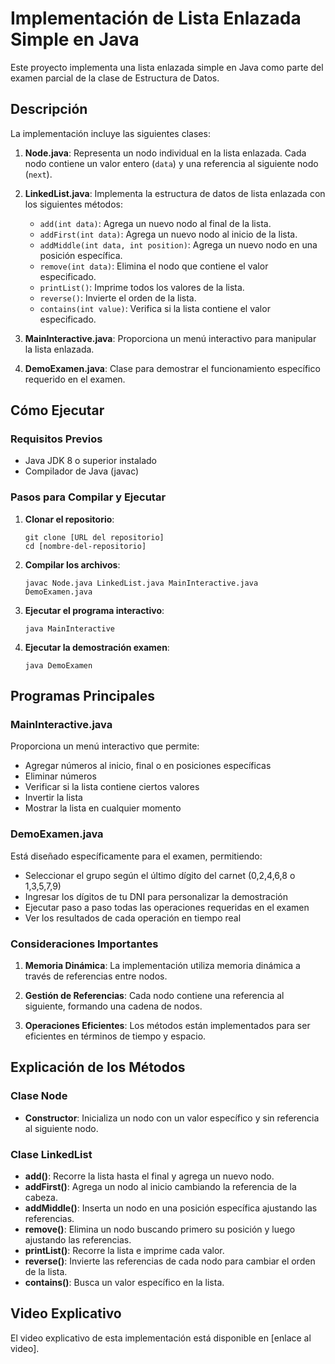 # Implementación de Lista Enlazada Simple en Java

Este proyecto implementa una lista enlazada simple en Java como parte del examen parcial de la clase de Estructura de Datos.

## Descripción

La implementación incluye las siguientes clases:

1. **Node.java**: Representa un nodo individual en la lista enlazada. Cada nodo contiene un valor entero (`data`) y una referencia al siguiente nodo (`next`).

2. **LinkedList.java**: Implementa la estructura de datos de lista enlazada con los siguientes métodos:
   - `add(int data)`: Agrega un nuevo nodo al final de la lista.
   - `addFirst(int data)`: Agrega un nuevo nodo al inicio de la lista.
   - `addMiddle(int data, int position)`: Agrega un nuevo nodo en una posición específica.
   - `remove(int data)`: Elimina el nodo que contiene el valor especificado.
   - `printList()`: Imprime todos los valores de la lista.
   - `reverse()`: Invierte el orden de la lista.
   - `contains(int value)`: Verifica si la lista contiene el valor especificado.

3. **MainInteractive.java**: Proporciona un menú interactivo para manipular la lista enlazada.

4. **DemoExamen.java**: Clase para demostrar el funcionamiento específico requerido en el examen.

## Cómo Ejecutar

### Requisitos Previos
- Java JDK 8 o superior instalado
- Compilador de Java (javac)

### Pasos para Compilar y Ejecutar

1. **Clonar el repositorio**:
   ```
   git clone [URL del repositorio]
   cd [nombre-del-repositorio]
   ```

2. **Compilar los archivos**:
   ```
   javac Node.java LinkedList.java MainInteractive.java DemoExamen.java
   ```

3. **Ejecutar el programa interactivo**:
   ```
   java MainInteractive
   ```

4. **Ejecutar la demostración examen**:
   ```
   java DemoExamen
   ```

## Programas Principales

### MainInteractive.java
Proporciona un menú interactivo que permite:
- Agregar números al inicio, final o en posiciones específicas
- Eliminar números
- Verificar si la lista contiene ciertos valores
- Invertir la lista
- Mostrar la lista en cualquier momento

### DemoExamen.java
Está diseñado específicamente para el examen, permitiendo:
- Seleccionar el grupo según el último dígito del carnet (0,2,4,6,8 o 1,3,5,7,9)
- Ingresar los dígitos de tu DNI para personalizar la demostración
- Ejecutar paso a paso todas las operaciones requeridas en el examen
- Ver los resultados de cada operación en tiempo real


### Consideraciones Importantes

1. **Memoria Dinámica**: La implementación utiliza memoria dinámica a través de referencias entre nodos.
   
2. **Gestión de Referencias**: Cada nodo contiene una referencia al siguiente, formando una cadena de nodos.
   
3. **Operaciones Eficientes**: Los métodos están implementados para ser eficientes en términos de tiempo y espacio.

## Explicación de los Métodos

### Clase Node
- **Constructor**: Inicializa un nodo con un valor específico y sin referencia al siguiente nodo.

### Clase LinkedList
- **add()**: Recorre la lista hasta el final y agrega un nuevo nodo.
- **addFirst()**: Agrega un nodo al inicio cambiando la referencia de la cabeza.
- **addMiddle()**: Inserta un nodo en una posición específica ajustando las referencias.
- **remove()**: Elimina un nodo buscando primero su posición y luego ajustando las referencias.
- **printList()**: Recorre la lista e imprime cada valor.
- **reverse()**: Invierte las referencias de cada nodo para cambiar el orden de la lista.
- **contains()**: Busca un valor específico en la lista.

## Video Explicativo

El video explicativo de esta implementación está disponible en [enlace al video].